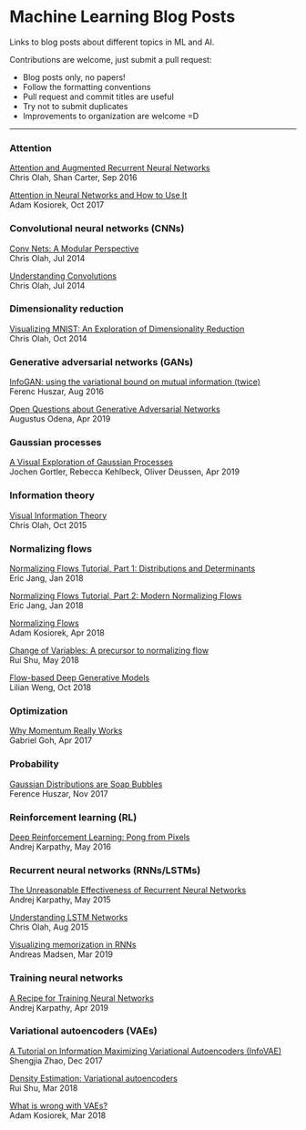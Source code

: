 # Machine Learning Blog Posts

Links to blog posts about different topics in ML and AI.

Contributions are welcome, just submit a pull request:
* Blog posts only, no papers!
* Follow the formatting conventions
* Pull request and commit titles are useful
* Try not to submit duplicates
* Improvements to organization are welcome =D


-----

### Attention

[Attention and Augmented Recurrent Neural Networks](https://distill.pub/2016/augmented-rnns/)\
Chris Olah, Shan Carter, Sep 2016

[Attention in Neural Networks and How to Use It](http://akosiorek.github.io/ml/2017/10/14/visual-attention.html)\
Adam Kosiorek, Oct 2017

### Convolutional neural networks (CNNs)

[Conv Nets: A Modular Perspective](http://colah.github.io/posts/2014-07-Conv-Nets-Modular/)\
Chris Olah, Jul 2014

[Understanding Convolutions](http://colah.github.io/posts/2014-07-Understanding-Convolutions/)\
Chris Olah, Jul 2014

### Dimensionality reduction

[Visualizing MNIST: An Exploration of Dimensionality Reduction](http://colah.github.io/posts/2014-10-Visualizing-MNIST/)\
Chris Olah, Oct 2014

### Generative adversarial networks (GANs)

[InfoGAN: using the variational bound on mutual information (twice)](https://www.inference.vc/infogan-variational-bound-on-mutual-information-twice/)\
Ferenc Huszar, Aug 2016

[Open Questions about Generative Adversarial Networks](https://distill.pub/2019/gan-open-problems/)\
Augustus Odena, Apr 2019

### Gaussian processes

[A Visual Exploration of Gaussian Processes](https://distill.pub/2019/visual-exploration-gaussian-processes/)\
Jochen Gortler, Rebecca Kehlbeck, Oliver Deussen, Apr 2019

### Information theory

[Visual Information Theory](http://colah.github.io/posts/2015-09-Visual-Information/)\
Chris Olah, Oct 2015


### Normalizing flows

[Normalizing Flows Tutorial, Part 1: Distributions and Determinants](https://blog.evjang.com/2018/01/nf1.html)\
Eric Jang, Jan 2018

[Normalizing Flows Tutorial, Part 2: Modern Normalizing Flows](https://blog.evjang.com/2018/01/nf2.html)\
Eric Jang, Jan 2018

[Normalizing Flows](http://akosiorek.github.io/ml/2018/04/03/norm_flows.html)\
Adam Kosiorek, Apr 2018

[Change of Variables: A precursor to normalizing flow](http://ruishu.io/2018/05/19/change-of-variables/)\
Rui Shu, May 2018

[Flow-based Deep Generative Models](https://lilianweng.github.io/lil-log/2018/10/13/flow-based-deep-generative-models.html)\
Lilian Weng, Oct 2018

### Optimization

[Why Momentum Really Works](https://distill.pub/2017/momentum/)\
Gabriel Goh, Apr 2017

### Probability

[Gaussian Distributions are Soap Bubbles](https://www.inference.vc/high-dimensional-gaussian-distributions-are-soap-bubble/)\
Ference Huszar, Nov 2017

### Reinforcement learning (RL)

[Deep Reinforcement Learning: Pong from Pixels](http://karpathy.github.io/2016/05/31/rl/)\
Andrej Karpathy, May 2016

### Recurrent neural networks (RNNs/LSTMs)

[The Unreasonable Effectiveness of Recurrent Neural Networks](http://karpathy.github.io/2015/05/21/rnn-effectiveness/)\
Andrej Karpathy, May 2015

[Understanding LSTM Networks](http://colah.github.io/posts/2015-08-Understanding-LSTMs/)\
Chris Olah, Aug 2015

[Visualizing memorization in RNNs](https://distill.pub/2019/memorization-in-rnns/)\
Andreas Madsen, Mar 2019

### Training neural networks

[A Recipe for Training Neural Networks](http://karpathy.github.io/2019/04/25/recipe/)\
Andrej Karpathy, Apr 2019

### Variational autoencoders (VAEs)

[A Tutorial on Information Maximizing Variational Autoencoders (InfoVAE)](https://ermongroup.github.io/blog/a-tutorial-on-mmd-variational-autoencoders/)\
Shengjia Zhao, Dec 2017

[Density Estimation: Variational autoencoders](http://ruishu.io/2018/03/14/vae/)\
Rui Shu, Mar 2018

[What is wrong with VAEs?](http://akosiorek.github.io/ml/2018/03/14/what_is_wrong_with_vaes.html)\
Adam Kosiorek, Mar 2018
